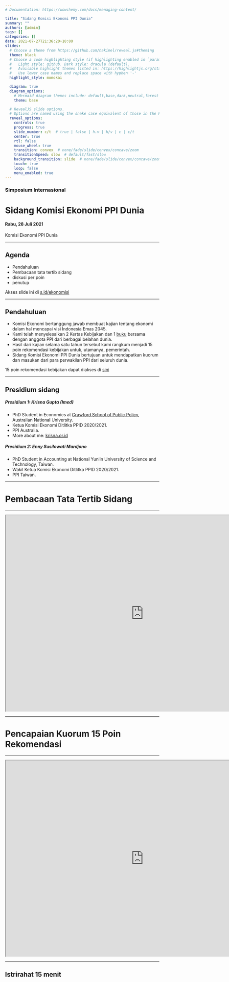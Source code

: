 ```yaml
---
# Documentation: https://wowchemy.com/docs/managing-content/

title: "Sidang Komisi Ekonomi PPI Dunia"
summary: ""
authors: [admin]
tags: []
categories: []
date: 2021-07-27T21:36:20+10:00
slides:
  # Choose a theme from https://github.com/hakimel/reveal.js#theming
  theme: black
  # Choose a code highlighting style (if highlighting enabled in `params.toml`)
  #   Light style: github. Dark style: dracula (default).
  #   Available highlight themes listed in: https://highlightjs.org/static/demo/
  #   Use lower case names and replace space with hyphen '-'
  highlight_style: monokai

  diagram: true
  diagram_options:
    # Mermaid diagram themes include: default,base,dark,neutral,forest
    theme: base

  # RevealJS slide options.
  # Options are named using the snake case equivalent of those in the RevealJS docs.
  reveal_options:
    controls: true
    progress: true
    slide_number: c/t  # true | false | h.v | h/v | c | c/t
    center: true
    rtl: false
    mouse_wheel: true
    transition: convex  # none/fade/slide/convex/concave/zoom
    transitionSpeed: slow  # default/fast/slow
    background_transition: slide  # none/fade/slide/convex/concave/zoom
    touch: true
    loop: false
    menu_enabled: true
---
```


### Simposium Internasional

# Sidang Komisi Ekonomi PPI Dunia

#### Rabu, 28 Juli 2021  

Komisi Ekonomi PPI Dunia

---

## Agenda

- Pendahuluan
- Pembacaan tata tertib sidang
- diskusi per poin
- penutup

Akses slide ini di [s.id/ekonomisi](s.id/ekonomisi)

---

## Pendahuluan

- Komisi Ekonomi bertanggung jawab membuat kajian tentang ekonomi dalam hal mencapai visi Indonesia Emas 2045.
- Kami telah menyelesaikan 2 Kertas Kebijakan dan 1 [buku](https://lipipress.lipi.go.id/detailpost/indonesia-emas-berkelanjutan-2045-kumpulan-pemikiran-pelajar-indonesia-sedunia-seri-01-ekonomi) bersama dengan anggota PPI dari berbagai belahan dunia.
- Hasil dari kajian selama satu tahun tersebut kami rangkum menjadi 15 poin rekomendasi kebijakan untuk, utamanya, pemerintah.
- Sidang Komisi Ekonomi PPI Dunia bertujuan untuk mendapatkan kuorum dan masukan dari para perwakilan PPI dari seluruh dunia.

15 poin rekomendasi kebijakan dapat diakses di [sini](https://drive.google.com/file/d/15WmDz-DmVHfNUcELjiYLAKB3uXw1zfhb/view?usp=sharing)

---

## Presidium sidang

#####  <div class="left">Presidium 1: Krisna Gupta (Imed)</div>

- PhD Student in Economics at [Crawford School of Public Policy](https://crawford.anu.edu.au/people/phd/krisna-gupta), Australian National University.
- Ketua Komisi Ekonomi Ditlitka PPID 2020/2021.
- PPI Australia.
- More about me: [krisna.or.id](https://www.krisna.or.id/)  


##### <div class="left">Presidium 2: Enny Susilowati Mardjono</div>

- PhD Student in Accounting at National Yunlin University of Science and Technology, Taiwan.
- Wakil Ketua Komisi Ekonomi Ditlitka PPID 2020/2021.
- PPI Taiwan.

---

# Pembacaan Tata Tertib Sidang

---

<iframe src="https://drive.google.com/file/d/18X7fkyMcfvkKpE7dzQdP0YWsj4GuMdQW/preview" width="900" height="640" allow="autoplay"></iframe>

---

# Pencapaian Kuorum 15 Poin Rekomendasi

---

<iframe src="https://drive.google.com/file/d/15WmDz-DmVHfNUcELjiYLAKB3uXw1zfhb/preview" width="900" height="640" allow="autoplay"></iframe>

---

## Istrirahat 15 menit